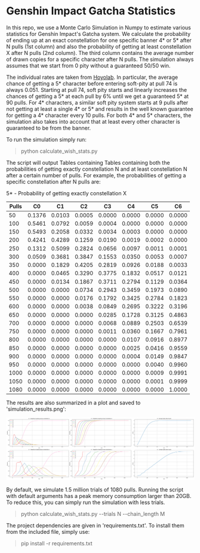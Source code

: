 # Genshin Impact Gatcha Statistics

In this repo, we use a Monte Carlo Simulation in Numpy to estimate various statistics for Genshin Impact's Gatcha system. 
We calculate the probability of ending up at an exact constellation for one specific banner 4* or 5* after N pulls 
(1st column) and also the probability of getting at least constellation X after N pulls (2nd column). The third column
contains the average number of drawn copies for a specific character after N pulls.
The simulation always assumes that we start from 0 pity without a guaranteed 50/50 win.

The individual rates are taken from [Hoyolab](#https://www.hoyolab.com/article/497840). In particular, the average
chance of getting a 5* character before entering soft-pity at pull 74 is always 0.051. Starting at pull 74, soft pity
starts and linearly increases the chances of getting a 5* at each pull by 6% until we get a guaranteed 5* at 90 pulls.
For 4* characters, a similar soft pity system starts at 9 pulls after not getting at least a single 4* or 5* and results
in the well known guarantee for getting a 4* character every 10 pulls. For both 4* and 5* characters, the simulation
also takes into account that at least every other character is guaranteed to be from the banner. 

To run the simulation simply run:

> python calculate_wish_stats.py

The script will output Tables containing Tables containing both the probabilities of getting exactly constellation N
and at least constellation N after a certain number of pulls. For example, the probabilities of getting a specific 
constellation after N pulls are:

5* - Probability of getting exactly constellation X

 Pulls |   C0   |   C1   |   C2   |   C3   |   C4   |   C5   |   C6   
-------|--------|--------|--------|--------|--------|--------|--------
   50  | 0.1376 | 0.0103 | 0.0005 | 0.0000 | 0.0000 | 0.0000 | 0.0000 
  100  | 0.5461 | 0.0792 | 0.0059 | 0.0004 | 0.0000 | 0.0000 | 0.0000 
  150  | 0.5493 | 0.2058 | 0.0332 | 0.0034 | 0.0003 | 0.0000 | 0.0000 
  200  | 0.4241 | 0.4289 | 0.1259 | 0.0190 | 0.0019 | 0.0002 | 0.0000 
  250  | 0.1312 | 0.5099 | 0.2824 | 0.0656 | 0.0097 | 0.0011 | 0.0001 
  300  | 0.0509 | 0.3681 | 0.3847 | 0.1553 | 0.0350 | 0.0053 | 0.0007 
  350  | 0.0000 | 0.1829 | 0.4205 | 0.2819 | 0.0926 | 0.0188 | 0.0033 
  400  | 0.0000 | 0.0465 | 0.3290 | 0.3775 | 0.1832 | 0.0517 | 0.0121 
  450  | 0.0000 | 0.0134 | 0.1867 | 0.3711 | 0.2794 | 0.1129 | 0.0364 
  500  | 0.0000 | 0.0000 | 0.0734 | 0.2943 | 0.3459 | 0.1973 | 0.0890 
  550  | 0.0000 | 0.0000 | 0.0176 | 0.1792 | 0.3425 | 0.2784 | 0.1823 
  600  | 0.0000 | 0.0000 | 0.0038 | 0.0849 | 0.2695 | 0.3222 | 0.3196 
  650  | 0.0000 | 0.0000 | 0.0000 | 0.0285 | 0.1728 | 0.3125 | 0.4863 
  700  | 0.0000 | 0.0000 | 0.0000 | 0.0068 | 0.0889 | 0.2503 | 0.6539 
  750  | 0.0000 | 0.0000 | 0.0000 | 0.0011 | 0.0360 | 0.1667 | 0.7961 
  800  | 0.0000 | 0.0000 | 0.0000 | 0.0000 | 0.0107 | 0.0916 | 0.8977 
  850  | 0.0000 | 0.0000 | 0.0000 | 0.0000 | 0.0025 | 0.0416 | 0.9559 
  900  | 0.0000 | 0.0000 | 0.0000 | 0.0000 | 0.0004 | 0.0149 | 0.9847 
  950  | 0.0000 | 0.0000 | 0.0000 | 0.0000 | 0.0000 | 0.0040 | 0.9960 
  1000 | 0.0000 | 0.0000 | 0.0000 | 0.0000 | 0.0000 | 0.0009 | 0.9991 
  1050 | 0.0000 | 0.0000 | 0.0000 | 0.0000 | 0.0000 | 0.0001 | 0.9999 
  1080 | 0.0000 | 0.0000 | 0.0000 | 0.0000 | 0.0000 | 0.0000 | 1.0000 


The results are also summarized in a plot and saved to 'simulation_results.png':

![](simulation_results.png)

By default, we simulate 1.5 million trials of 1080 pulls. 
Running the script with default arguments has a peak memory consumption larger than 20GB. To reduce this, you can
simply run the simulation with less trials.

> python calculate_wish_stats.py --trials N --chain_length M

The project dependencies are given in 'requirements.txt'. To install them from the included file, simply use:

> pip install -r requirements.txt


